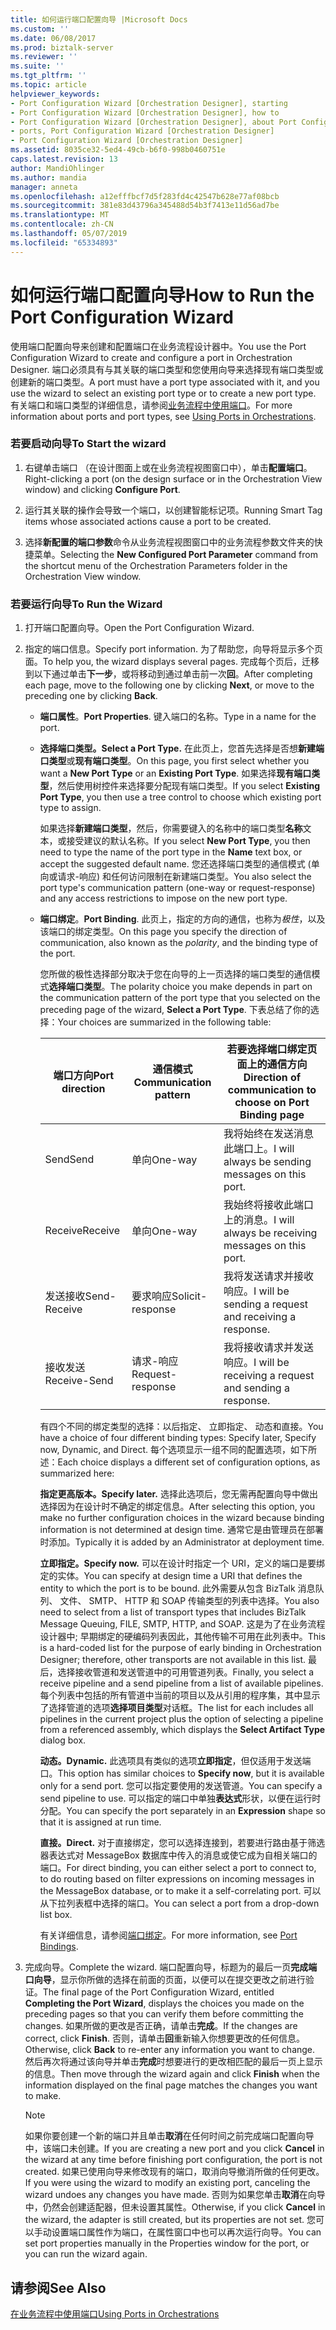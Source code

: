 ```yaml
---
title: 如何运行端口配置向导 |Microsoft Docs
ms.custom: ''
ms.date: 06/08/2017
ms.prod: biztalk-server
ms.reviewer: ''
ms.suite: ''
ms.tgt_pltfrm: ''
ms.topic: article
helpviewer_keywords:
- Port Configuration Wizard [Orchestration Designer], starting
- Port Configuration Wizard [Orchestration Designer], how to
- Port Configuration Wizard [Orchestration Designer], about Port Configuration Wizard
- ports, Port Configuration Wizard [Orchestration Designer]
- Port Configuration Wizard [Orchestration Designer]
ms.assetid: 8035ce32-5ed4-49cb-b6f0-998b0460751e
caps.latest.revision: 13
author: MandiOhlinger
ms.author: mandia
manager: anneta
ms.openlocfilehash: a12efffbcf7d5f283fd4c42547b628e77af08bcb
ms.sourcegitcommit: 381e83d43796a345488d54b3f7413e11d56ad7be
ms.translationtype: MT
ms.contentlocale: zh-CN
ms.lasthandoff: 05/07/2019
ms.locfileid: "65334893"
---
```

# <a name="how-to-run-the-port-configuration-wizard"></a><span data-ttu-id="6ec6c-102">如何运行端口配置向导</span><span class="sxs-lookup"><span data-stu-id="6ec6c-102">How to Run the Port Configuration Wizard</span></span>
<span data-ttu-id="6ec6c-103">使用端口配置向导来创建和配置端口在业务流程设计器中。</span><span class="sxs-lookup"><span data-stu-id="6ec6c-103">You use the Port Configuration Wizard to create and configure a port in Orchestration Designer.</span></span> <span data-ttu-id="6ec6c-104">端口必须具有与其关联的端口类型和您使用向导来选择现有端口类型或创建新的端口类型。</span><span class="sxs-lookup"><span data-stu-id="6ec6c-104">A port must have a port type associated with it, and you use the wizard to select an existing port type or to create a new port type.</span></span> <span data-ttu-id="6ec6c-105">有关端口和端口类型的详细信息，请参阅[业务流程中使用端口](../core/using-ports-in-orchestrations.md)。</span><span class="sxs-lookup"><span data-stu-id="6ec6c-105">For more information about ports and port types, see [Using Ports in Orchestrations](../core/using-ports-in-orchestrations.md).</span></span>  
  
### <a name="to-start-the-wizard"></a><span data-ttu-id="6ec6c-106">若要启动向导</span><span class="sxs-lookup"><span data-stu-id="6ec6c-106">To Start the wizard</span></span>  
  
1.  <span data-ttu-id="6ec6c-107">右键单击端口 （在设计图面上或在业务流程视图窗口中），单击**配置端口**。</span><span class="sxs-lookup"><span data-stu-id="6ec6c-107">Right-clicking a port (on the design surface or in the Orchestration View window) and clicking **Configure Port**.</span></span>  
  
2.  <span data-ttu-id="6ec6c-108">运行其关联的操作会导致一个端口，以创建智能标记项。</span><span class="sxs-lookup"><span data-stu-id="6ec6c-108">Running Smart Tag items whose associated actions cause a port to be created.</span></span>  
  
3.  <span data-ttu-id="6ec6c-109">选择**新配置的端口参数**命令从业务流程视图窗口中的业务流程参数文件夹的快捷菜单。</span><span class="sxs-lookup"><span data-stu-id="6ec6c-109">Selecting the **New Configured Port Parameter** command from the shortcut menu of the Orchestration Parameters folder in the Orchestration View window.</span></span>  
  
### <a name="to-run-the-wizard"></a><span data-ttu-id="6ec6c-110">若要运行向导</span><span class="sxs-lookup"><span data-stu-id="6ec6c-110">To Run the Wizard</span></span>  
  
1.  <span data-ttu-id="6ec6c-111">打开端口配置向导。</span><span class="sxs-lookup"><span data-stu-id="6ec6c-111">Open the Port Configuration Wizard.</span></span>  
  
2.  <span data-ttu-id="6ec6c-112">指定的端口信息。</span><span class="sxs-lookup"><span data-stu-id="6ec6c-112">Specify port information.</span></span> <span data-ttu-id="6ec6c-113">为了帮助您，向导将显示多个页面。</span><span class="sxs-lookup"><span data-stu-id="6ec6c-113">To help you, the wizard displays several pages.</span></span> <span data-ttu-id="6ec6c-114">完成每个页后，迁移到以下通过单击**下一步**，或将移动到通过单击前一次**回**。</span><span class="sxs-lookup"><span data-stu-id="6ec6c-114">After completing each page, move to the following one by clicking **Next**, or move to the preceding one by clicking **Back**.</span></span>  
  
    -   <span data-ttu-id="6ec6c-115">**端口属性**。</span><span class="sxs-lookup"><span data-stu-id="6ec6c-115">**Port Properties**.</span></span> <span data-ttu-id="6ec6c-116">键入端口的名称。</span><span class="sxs-lookup"><span data-stu-id="6ec6c-116">Type in a name for the port.</span></span>  
  
    -   <span data-ttu-id="6ec6c-117">**选择端口类型。**</span><span class="sxs-lookup"><span data-stu-id="6ec6c-117">**Select a Port Type.**</span></span> <span data-ttu-id="6ec6c-118">在此页上，您首先选择是否想**新建端口类型**或**现有端口类型**。</span><span class="sxs-lookup"><span data-stu-id="6ec6c-118">On this page, you first select whether you want a **New Port Type** or an **Existing Port Type**.</span></span> <span data-ttu-id="6ec6c-119">如果选择**现有端口类型**，然后使用树控件来选择要分配现有端口类型。</span><span class="sxs-lookup"><span data-stu-id="6ec6c-119">If you select **Existing Port Type**, you then use a tree control to choose which existing port type to assign.</span></span>  
  
         <span data-ttu-id="6ec6c-120">如果选择**新建端口类型**，然后，你需要键入的名称中的端口类型**名称**文本，或接受建议的默认名称。</span><span class="sxs-lookup"><span data-stu-id="6ec6c-120">If you select **New Port Type**, you then need to type the name of the port type in the **Name** text box, or accept the suggested default name.</span></span> <span data-ttu-id="6ec6c-121">您还选择端口类型的通信模式 (单向或请求-响应) 和任何访问限制在新建端口类型。</span><span class="sxs-lookup"><span data-stu-id="6ec6c-121">You also select the port type's communication pattern (one-way or request-response) and any access restrictions to impose on the new port type.</span></span>  
  
    -   <span data-ttu-id="6ec6c-122">**端口绑定**。</span><span class="sxs-lookup"><span data-stu-id="6ec6c-122">**Port Binding**.</span></span> <span data-ttu-id="6ec6c-123">此页上，指定的方向的通信，也称为*极性*，以及该端口的绑定类型。</span><span class="sxs-lookup"><span data-stu-id="6ec6c-123">On this page you specify the direction of communication, also known as the *polarity*, and the binding type of the port.</span></span>  
  
         <span data-ttu-id="6ec6c-124">您所做的极性选择部分取决于您在向导的上一页选择的端口类型的通信模式**选择端口类型**。</span><span class="sxs-lookup"><span data-stu-id="6ec6c-124">The polarity choice you make depends in part on the communication pattern of the port type that you selected on the preceding page of the wizard, **Select a Port Type**.</span></span> <span data-ttu-id="6ec6c-125">下表总结了你的选择：</span><span class="sxs-lookup"><span data-stu-id="6ec6c-125">Your choices are summarized in the following table:</span></span>  
  
        |<span data-ttu-id="6ec6c-126">端口方向</span><span class="sxs-lookup"><span data-stu-id="6ec6c-126">Port direction</span></span>|<span data-ttu-id="6ec6c-127">通信模式</span><span class="sxs-lookup"><span data-stu-id="6ec6c-127">Communication pattern</span></span>|<span data-ttu-id="6ec6c-128">若要选择端口绑定页面上的通信方向</span><span class="sxs-lookup"><span data-stu-id="6ec6c-128">Direction of communication to choose on Port Binding page</span></span>|  
        |--------------------|---------------------------|---------------------------------------------------------------|  
        |<span data-ttu-id="6ec6c-129">Send</span><span class="sxs-lookup"><span data-stu-id="6ec6c-129">Send</span></span>|<span data-ttu-id="6ec6c-130">单向</span><span class="sxs-lookup"><span data-stu-id="6ec6c-130">One-way</span></span>|<span data-ttu-id="6ec6c-131">我将始终在发送消息此端口上。</span><span class="sxs-lookup"><span data-stu-id="6ec6c-131">I will always be sending messages on this port.</span></span>|  
        |<span data-ttu-id="6ec6c-132">Receive</span><span class="sxs-lookup"><span data-stu-id="6ec6c-132">Receive</span></span>|<span data-ttu-id="6ec6c-133">单向</span><span class="sxs-lookup"><span data-stu-id="6ec6c-133">One-way</span></span>|<span data-ttu-id="6ec6c-134">我始终将接收此端口上的消息。</span><span class="sxs-lookup"><span data-stu-id="6ec6c-134">I will always be receiving messages on this port.</span></span>|  
        |<span data-ttu-id="6ec6c-135">发送接收</span><span class="sxs-lookup"><span data-stu-id="6ec6c-135">Send-Receive</span></span>|<span data-ttu-id="6ec6c-136">要求响应</span><span class="sxs-lookup"><span data-stu-id="6ec6c-136">Solicit-response</span></span>|<span data-ttu-id="6ec6c-137">我将发送请求并接收响应。</span><span class="sxs-lookup"><span data-stu-id="6ec6c-137">I will be sending a request and receiving a response.</span></span>|  
        |<span data-ttu-id="6ec6c-138">接收发送</span><span class="sxs-lookup"><span data-stu-id="6ec6c-138">Receive-Send</span></span>|<span data-ttu-id="6ec6c-139">请求-响应</span><span class="sxs-lookup"><span data-stu-id="6ec6c-139">Request-response</span></span>|<span data-ttu-id="6ec6c-140">我将接收请求并发送响应。</span><span class="sxs-lookup"><span data-stu-id="6ec6c-140">I will be receiving a request and sending a response.</span></span>|  
  
         <span data-ttu-id="6ec6c-141">有四个不同的绑定类型的选择：以后指定、 立即指定、 动态和直接。</span><span class="sxs-lookup"><span data-stu-id="6ec6c-141">You have a choice of four different binding types: Specify later, Specify now, Dynamic, and Direct.</span></span> <span data-ttu-id="6ec6c-142">每个选项显示一组不同的配置选项，如下所述：</span><span class="sxs-lookup"><span data-stu-id="6ec6c-142">Each choice displays a different set of configuration options, as summarized here:</span></span>  
  
         <span data-ttu-id="6ec6c-143">**指定更高版本。**</span><span class="sxs-lookup"><span data-stu-id="6ec6c-143">**Specify later.**</span></span> <span data-ttu-id="6ec6c-144">选择此选项后，您无需再配置向导中做出选择因为在设计时不确定的绑定信息。</span><span class="sxs-lookup"><span data-stu-id="6ec6c-144">After selecting this option, you make no further configuration choices in the wizard because binding information is not determined at design time.</span></span> <span data-ttu-id="6ec6c-145">通常它是由管理员在部署时添加。</span><span class="sxs-lookup"><span data-stu-id="6ec6c-145">Typically it is added by an Administrator at deployment time.</span></span>  
  
         <span data-ttu-id="6ec6c-146">**立即指定。**</span><span class="sxs-lookup"><span data-stu-id="6ec6c-146">**Specify now.**</span></span> <span data-ttu-id="6ec6c-147">可以在设计时指定一个 URI，定义的端口是要绑定的实体。</span><span class="sxs-lookup"><span data-stu-id="6ec6c-147">You can specify at design time a URI that defines the entity to which the port is to be bound.</span></span> <span data-ttu-id="6ec6c-148">此外需要从包含 BizTalk 消息队列、 文件、 SMTP、 HTTP 和 SOAP 传输类型的列表中选择。</span><span class="sxs-lookup"><span data-stu-id="6ec6c-148">You also need to select from a list of transport types that includes BizTalk Message Queuing, FILE, SMTP, HTTP, and SOAP.</span></span> <span data-ttu-id="6ec6c-149">这是为了在业务流程设计器中; 早期绑定的硬编码列表因此，其他传输不可用在此列表中。</span><span class="sxs-lookup"><span data-stu-id="6ec6c-149">This is a hard-coded list for the purpose of early binding in Orchestration Designer; therefore, other transports are not available in this list.</span></span> <span data-ttu-id="6ec6c-150">最后，选择接收管道和发送管道中的可用管道列表。</span><span class="sxs-lookup"><span data-stu-id="6ec6c-150">Finally, you select a receive pipeline and a send pipeline from a list of available pipelines.</span></span> <span data-ttu-id="6ec6c-151">每个列表中包括的所有管道中当前的项目以及从引用的程序集，其中显示了选择管道的选项**选择项目类型**对话框。</span><span class="sxs-lookup"><span data-stu-id="6ec6c-151">The list for each includes all pipelines in the current project plus the option of selecting a pipeline from a referenced assembly, which displays the **Select Artifact Type** dialog box.</span></span>  
  
         <span data-ttu-id="6ec6c-152">**动态。**</span><span class="sxs-lookup"><span data-stu-id="6ec6c-152">**Dynamic.**</span></span> <span data-ttu-id="6ec6c-153">此选项具有类似的选项**立即指定**，但仅适用于发送端口。</span><span class="sxs-lookup"><span data-stu-id="6ec6c-153">This option has similar choices to **Specify now**, but it is available only for a send port.</span></span> <span data-ttu-id="6ec6c-154">您可以指定要使用的发送管道。</span><span class="sxs-lookup"><span data-stu-id="6ec6c-154">You can specify a send pipeline to use.</span></span> <span data-ttu-id="6ec6c-155">可以指定的端口中单独**表达式**形状，以便在运行时分配。</span><span class="sxs-lookup"><span data-stu-id="6ec6c-155">You can specify the port separately in an **Expression** shape so that it is assigned at run time.</span></span>  
  
         <span data-ttu-id="6ec6c-156">**直接。**</span><span class="sxs-lookup"><span data-stu-id="6ec6c-156">**Direct.**</span></span> <span data-ttu-id="6ec6c-157">对于直接绑定，您可以选择连接到，若要进行路由基于筛选器表达式对 MessageBox 数据库中传入的消息或使它成为自相关端口的端口。</span><span class="sxs-lookup"><span data-stu-id="6ec6c-157">For direct binding, you can either select a port to connect to, to do routing based on filter expressions on incoming messages in the MessageBox database, or to make it a self-correlating port.</span></span> <span data-ttu-id="6ec6c-158">可以从下拉列表框中选择的端口。</span><span class="sxs-lookup"><span data-stu-id="6ec6c-158">You can select a port from a drop-down list box.</span></span>  
  
         <span data-ttu-id="6ec6c-159">有关详细信息，请参阅[端口绑定](../core/port-bindings.md)。</span><span class="sxs-lookup"><span data-stu-id="6ec6c-159">For more information, see [Port Bindings](../core/port-bindings.md).</span></span>  
  
3.  <span data-ttu-id="6ec6c-160">完成向导。</span><span class="sxs-lookup"><span data-stu-id="6ec6c-160">Complete the wizard.</span></span> <span data-ttu-id="6ec6c-161">端口配置向导，标题为的最后一页**完成端口向导**，显示你所做的选择在前面的页面，以便可以在提交更改之前进行验证。</span><span class="sxs-lookup"><span data-stu-id="6ec6c-161">The final page of the Port Configuration Wizard, entitled **Completing the Port Wizard**, displays the choices you made on the preceding pages so that you can verify them before committing the changes.</span></span> <span data-ttu-id="6ec6c-162">如果所做的更改是否正确，请单击**完成**。</span><span class="sxs-lookup"><span data-stu-id="6ec6c-162">If the changes are correct, click **Finish**.</span></span> <span data-ttu-id="6ec6c-163">否则，请单击**回**重新输入你想要更改的任何信息。</span><span class="sxs-lookup"><span data-stu-id="6ec6c-163">Otherwise, click **Back** to re-enter any information you want to change.</span></span> <span data-ttu-id="6ec6c-164">然后再次将通过该向导并单击**完成**时想要进行的更改相匹配的最后一页上显示的信息。</span><span class="sxs-lookup"><span data-stu-id="6ec6c-164">Then move through the wizard again and click **Finish** when the information displayed on the final page matches the changes you want to make.</span></span>  
  
    > [!NOTE]
    >  <span data-ttu-id="6ec6c-165">如果你要创建一个新的端口并且单击**取消**在任何时间之前完成端口配置向导中，该端口未创建。</span><span class="sxs-lookup"><span data-stu-id="6ec6c-165">If you are creating a new port and you click **Cancel** in the wizard at any time before finishing port configuration, the port is not created.</span></span> <span data-ttu-id="6ec6c-166">如果已使用向导来修改现有的端口，取消向导撤消所做的任何更改。</span><span class="sxs-lookup"><span data-stu-id="6ec6c-166">If you were using the wizard to modify an existing port, canceling the wizard undoes any changes you have made.</span></span> <span data-ttu-id="6ec6c-167">否则为如果您单击**取消**在向导中，仍然会创建适配器，但未设置其属性。</span><span class="sxs-lookup"><span data-stu-id="6ec6c-167">Otherwise, if you click **Cancel** in the wizard, the adapter is still created, but its properties are not set.</span></span> <span data-ttu-id="6ec6c-168">您可以手动设置端口属性作为端口，在属性窗口中也可以再次运行向导。</span><span class="sxs-lookup"><span data-stu-id="6ec6c-168">You can set port properties manually in the Properties window for the port, or you can run the wizard again.</span></span>  
  
## <a name="see-also"></a><span data-ttu-id="6ec6c-169">请参阅</span><span class="sxs-lookup"><span data-stu-id="6ec6c-169">See Also</span></span>  
 [<span data-ttu-id="6ec6c-170">在业务流程中使用端口</span><span class="sxs-lookup"><span data-stu-id="6ec6c-170">Using Ports in Orchestrations</span></span>](../core/using-ports-in-orchestrations.md)